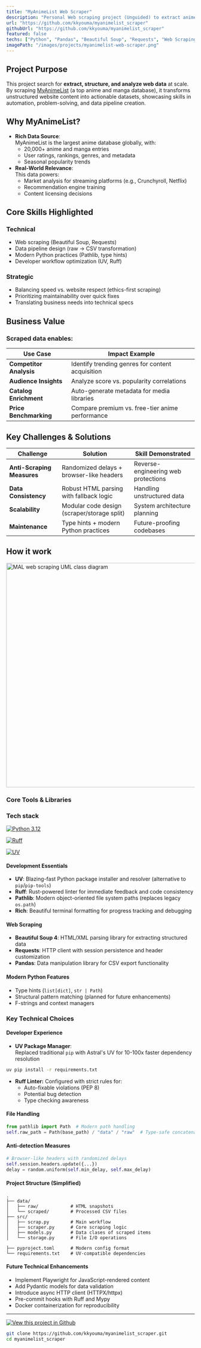 ```yaml
---
title: "MyAnimeList Web Scraper"
description: "Personal Web scraping project (Unguided) to extract anime and manga data."
url: "https://github.com/kkyouma/myanimelist_scraper"
githubUrl: "https://github.com/kkyouma/myanimelist_scraper"
featured: false
techs: ["Python", "Pandas", "Beautiful Soup", "Requests", "Web Scraping"]
imagePath: "/images/projects/myanimelist-web-scraper.png"
---
```


## Project Purpose

This project search for **extract, structure, and analyze web data** at scale. By scraping [MyAnimeList](https://myanimelist.net/) (a top anime and manga database), it transforms unstructured website content into actionable datasets, showcasing skills in automation, problem-solving, and data pipeline creation.

## Why MyAnimeList?

- **Rich Data Source**:  
  MyAnimeList is the largest anime database globally, with:
  - 20,000+ anime and manga entries
  - User ratings, rankings, genres, and metadata
  - Seasonal popularity trends
- **Real-World Relevance**:  
  This data powers:
  - Market analysis for streaming platforms (e.g., Crunchyroll, Netflix)
  - Recommendation engine training
  - Content licensing decisions

## Core Skills Highlighted

### Technical

- Web scraping (Beautiful Soup, Requests)
- Data pipeline design (raw → CSV transformation)
- Modern Python practices (Pathlib, type hints)
- Developer workflow optimization (UV, Ruff)

### Strategic

- Balancing speed vs. website respect (ethics-first scraping)
- Prioritizing maintainability over quick fixes
- Translating business needs into technical specs

## Business Value

### Scraped data enables:

| Use Case                | Impact Example                                   |
| ----------------------- | ------------------------------------------------ |
| **Competitor Analysis** | Identify trending genres for content acquisition |
| **Audience Insights**   | Analyze score vs. popularity correlations        |
| **Catalog Enrichment**  | Auto-generate metadata for media libraries       |
| **Price Benchmarking**  | Compare premium vs. free-tier anime performance  |

## Key Challenges & Solutions

| Challenge                  | Solution                                    | Skill Demonstrated                  |
| -------------------------- | ------------------------------------------- | ----------------------------------- |
| **Anti-Scraping Measures** | Randomized delays + browser-like headers    | Reverse-engineering web protections |
| **Data Consistency**       | Robust HTML parsing with fallback logic     | Handling unstructured data          |
| **Scalability**            | Modular code design (scraper/storage split) | System architecture planning        |
| **Maintenance**            | Type hints + modern Python practices        | Future-proofing codebases           |

## How it work

<img class="inline-image" src="/images/projects/myanimelist_uml.png" alt="MAL web scraping UML class diagram" width="600" height="auto">

### Core Tools & Libraries

### Tech stack

[![Python 3.12](https://img.shields.io/badge/python-python?style=for-the-badge&logo=python&labelColor=%23141925&color=%23141925)](https://www.python.org/)

[![Ruff](https://img.shields.io/badge/linter-ruff?style=for-the-badge&logo=ruff&labelColor=%23141925&color=%23141925)](https://docs.astral.sh/ruff/)

[![UV](https://img.shields.io/badge/Package_Manager-UV?style=for-the-badge&logo=uv&labelColor=%23141925&color=%23141925)](https://github.com/astral-sh/uv)

#### **Development Essentials**

- **UV**: Blazing-fast Python package installer and resolver (alternative to `pip`/`pip-tools`)
- **Ruff**: Rust-powered linter for immediate feedback and code consistency
- **Pathlib**: Modern object-oriented file system paths (replaces legacy `os.path`)
- **Rich**: Beautiful terminal formatting for progress tracking and debugging

#### **Web Scraping**

- **Beautiful Soup 4**: HTML/XML parsing library for extracting structured data
- **Requests**: HTTP client with session persistence and header customization
- **Pandas**: Data manipulation library for CSV export functionality

#### **Modern Python Features**

- Type hints (`list[dict]`, `str | Path`)
- Structural pattern matching (planned for future enhancements)
- F-strings and context managers

### Key Technical Choices

#### Developer Experience

- **UV Package Manager**:  
  Replaced traditional `pip` with Astral's UV for 10-100x faster dependency resolution

<!--TODO: THE FONT HIGHLIGHTING IS NOT WORKING WELL WITH LIGHT THEME-->

```bash
uv pip install -r requirements.txt
```

- **Ruff Linter:**
  Configured with strict rules for:
  - Auto-fixable violations (PEP 8)
  - Potential bug detection
  - Type checking awareness

#### File Handling

```python
from pathlib import Path  # Modern path handling
self.raw_path = Path(base_path) / "data" / "raw"  # Type-safe concatenation
```

#### Anti-detection Measures

```python
# Browser-like headers with randomized delays
self.session.headers.update({...})
delay = random.uniform(self.min_delay, self.max_delay)
```

#### Project Structure (Simplified)

```
.
├── data/
│   ├── raw/            # HTML snapshots
│   └── scraped/        # Processed CSV files
├── src/
│   ├── scrap.py        # Main workflow
│   ├── scraper.py      # Core scraping logic
│   ├── models.py       # Data clases of scraped items
│   └── storage.py      # File I/O operations

├── pyproject.toml      # Modern config format
└── requirements.txt    # UV-compatible dependencies
```

#### Future Technical Enhancements

- Implement Playwright for JavaScript-rendered content
- Add Pydantic models for data validation
- Introduce async HTTP client (HTTPX/httpx)
- Pre-commit hooks with Ruff and Mypy
- Docker containerization for reproducibility

---

[![Vew this project in Github](https://img.shields.io/badge/View_in_github-github?style=for-the-badge&logo=github&labelColor=%23141925&color=%23141925)](https://github.com/kkyouma/myanimelist_scraper)

```bash
git clone https://github.com/kkyouma/myanimelist_scraper.git
cd myanimelist_scraper
```
